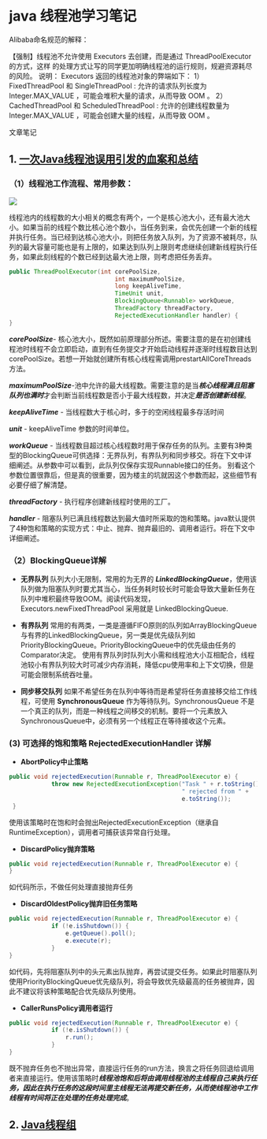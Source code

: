 # java 线程池学习笔记

Alibaba命名规范的解释：

【强制】线程池不允许使用 Executors 去创建，而是通过 ThreadPoolExecutor 的方式，这样 的处理方式让写的同学更加明确线程池的运行规则，规避资源耗尽的风险。 说明： Executors 返回的线程池对象的弊端如下： 1） FixedThreadPool 和 SingleThreadPool : 允许的请求队列长度为 Integer.MAX_VALUE ，可能会堆积大量的请求，从而导致 OOM 。 2） CachedThreadPool 和 ScheduledThreadPool : 允许的创建线程数量为 Integer.MAX_VALUE ，可能会创建大量的线程，从而导致 OOM 。

文章笔记

## 1.  [一次Java线程池误用引发的血案和总结](https://zhuanlan.zhihu.com/p/32867181)

### （1）线程池工作流程、常用参数：

![](https://pic3.zhimg.com/80/v2-10a39f5ab6ff4780007537e2e73ee106_720w.jpg)

线程池内的线程数的大小相关的概念有两个，一个是核心池大小，还有最大池大小。如果当前的线程个数比核心池个数小，当任务到来，会优先创建一个新的线程并执行任务。当已经到达核心池大小，则把任务放入队列，为了资源不被耗尽，队列的最大容量可能也是有上限的，如果达到队列上限则考虑继续创建新线程执行任务，如果此刻线程的个数已经到达最大池上限，则考虑把任务丢弃。

``` java
public ThreadPoolExecutor(int corePoolSize,
                              int maximumPoolSize,
                              long keepAliveTime,
                              TimeUnit unit,
                              BlockingQueue<Runnable> workQueue,
                              ThreadFactory threadFactory,
                              RejectedExecutionHandler handler) {
} 
```

***corePoolSize***- 核心池大小，既然如前原理部分所述。需要注意的是在初创建线程池时线程不会立即启动，直到有任务提交才开始启动线程并逐渐时线程数目达到corePoolSize。若想一开始就创建所有核心线程需调用prestartAllCoreThreads方法。

***maximumPoolSize***-池中允许的最大线程数。需要注意的是当***核心线程满且阻塞队列也满时***才会判断当前线程数是否小于最大线程数，并决定***是否创建新线程***。

***keepAliveTime*** - 当线程数大于核心时，多于的空闲线程最多存活时间

***unit*** - keepAliveTime 参数的时间单位。

***workQueue*** - 当线程数目超过核心线程数时用于保存任务的队列。主要有3种类型的BlockingQueue可供选择：无界队列，有界队列和同步移交。将在下文中详细阐述。从参数中可以看到，此队列仅保存实现Runnable接口的任务。 别看这个参数位置很靠后，但是真的很重要，因为楼主的坑就因这个参数而起，这些细节有必要仔细了解清楚。

***threadFactory*** - 执行程序创建新线程时使用的工厂。

***handler*** - 阻塞队列已满且线程数达到最大值时所采取的饱和策略。java默认提供了4种饱和策略的实现方式：中止、抛弃、抛弃最旧的、调用者运行。将在下文中详细阐述。

### （2）BlockingQueue详解

* **无界队列**  队列大小无限制，常用的为无界的 ***LinkedBlockingQueue***，使用该队列做为阻塞队列时要尤其当心，当任务耗时较长时可能会导致大量新任务在队列中堆积最终导致OOM。阅读代码发现，Executors.newFixedThreadPool 采用就是 LinkedBlockingQueue.
* **有界队列** 常用的有两类，一类是遵循FIFO原则的队列如ArrayBlockingQueue与有界的LinkedBlockingQueue，另一类是优先级队列如PriorityBlockingQueue。PriorityBlockingQueue中的优先级由任务的Comparator决定。
  使用有界队列时队列大小需和线程池大小互相配合，线程池较小有界队列较大时可减少内存消耗，降低cpu使用率和上下文切换，但是可能会限制系统吞吐量。

* **同步移交队列** 如果不希望任务在队列中等待而是希望将任务直接移交给工作线程，可使用 **SynchronousQueue** 作为等待队列。SynchronousQueue 不是一个真正的队列，而是一种线程之间移交的机制。要将一个元素放入SynchronousQueue中，必须有另一个线程正在等待接收这个元素。

### (3) 可选择的饱和策略 RejectedExecutionHandler 详解

* **AbortPolicy中止策略**   

``` java
public void rejectedExecution(Runnable r, ThreadPoolExecutor e) {
            throw new RejectedExecutionException("Task " + r.toString() +
                                                 " rejected from " +
                                                 e.toString());
 } 
```

使用该策略时在饱和时会抛出RejectedExecutionException（继承自RuntimeException），调用者可捕获该异常自行处理。

* **DiscardPolicy抛弃策略** 

``` java
public void rejectedExecution(Runnable r, ThreadPoolExecutor e) {
}
```

如代码所示，不做任何处理直接抛弃任务

* **DiscardOldestPolicy抛弃旧任务策略**

``` java
public void rejectedExecution(Runnable r, ThreadPoolExecutor e) {
            if (!e.isShutdown()) {
                e.getQueue().poll();
                e.execute(r);
            }
} 
```

如代码，先将阻塞队列中的头元素出队抛弃，再尝试提交任务。如果此时阻塞队列使用PriorityBlockingQueue优先级队列，将会导致优先级最高的任务被抛弃，因此不建议将该种策略配合优先级队列使用。

* **CallerRunsPolicy调用者运行** 

``` java
public void rejectedExecution(Runnable r, ThreadPoolExecutor e) {
            if (!e.isShutdown()) {
                r.run();
            }
} 
```

既不抛弃任务也不抛出异常，直接运行任务的run方法，换言之将任务回退给调用者来直接运行。使用该策略时***线程池饱和后将由调用线程池的主线程自己来执行任务，因此在执行任务的这段时间里主线程无法再提交新任务，从而使线程池中工作线程有时间将正在处理的任务处理完成***。





## 2. [Java线程组](https://www.jianshu.com/p/307888c32daf)




















